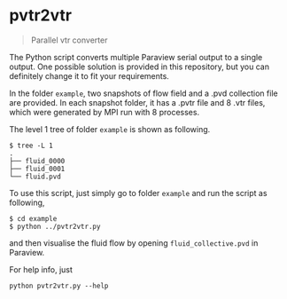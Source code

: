# pvtr2vtr
> Parallel vtr converter

The Python script converts multiple Paraview serial output to a single output. One possible solution is provided in this repository, but you can definitely change it to fit your requirements.

In the folder `example`, two snapshots of flow field and a .pvd collection file are provided. In each snapshot folder, it has a .pvtr file and 8 .vtr files, which were generated by MPI run with 8 processes. 

The level 1 tree of folder `example` is shown as following.
```shell
$ tree -L 1
.
├── fluid_0000
├── fluid_0001
└── fluid.pvd
```

To use this script, just simply go to folder `example` and run the script as following,
```
$ cd example
$ python ../pvtr2vtr.py
```
and then visualise the fluid flow by opening `fluid_collective.pvd` in Paraview.

For help info, just 
```shell
python pvtr2vtr.py --help
```
